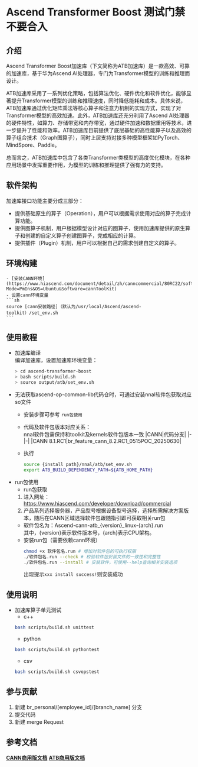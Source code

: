 # Ascend Transformer Boost 测试门禁不要合入

## 介绍
Ascend Transformer Boost加速库（下文简称为ATB加速库）是一款高效、可靠的加速库，基于华为Ascend AI处理器，专门为Transformer模型的训练和推理而设计。

ATB加速库采用了一系列优化策略，包括算法优化、硬件优化和软件优化，能够显著提升Transformer模型的训练和推理速度，同时降低能耗和成本。具体来说，ATB加速库通过优化矩阵乘法等核心算子和注意力机制的实现方式，实现了对Transformer模型的高效加速。此外，ATB加速库还充分利用了Ascend AI处理器的硬件特性，如算力、存储带宽和内存带宽，通过硬件加速和数据重用等技术，进一步提升了性能和效率。ATB加速库目前提供了底层基础的高性能算子以及高效的算子组合技术（Graph图算子），同时上层支持对接多种模型框架如PyTorch、MindSpore、Paddle。

总而言之，ATB加速库中包含了各类Transformer类模型的高度优化模块，在各种应用场景中发挥重要作用，为模型的训练和推理提供了强有力的支持。


## 软件架构
加速库接口功能主要分成三部分：
- 提供基础原生的算子（Operation），用户可以根据需求使用对应的算子完成计算功能。
- 提供图算子机制，用户根据模型设计对应的图算子，使用加速库提供的原生算子和创建的自定义算子创建图算子，完成相应的计算。
- 提供插件（Plugin）机制，用户可以根据自己的需求创建自定义的算子。

## 环境构建
    - [安装CANN环境](https://www.hiascend.com/document/detail/zh/canncommercial/80RC22/softwareinst/instg/instg_0001.html?Mode=PmIns&OS=Ubuntu&Software=cannToolKit)
    - 设置cann环境变量
    ```sh
    source [cann安装路径]（默认为/usr/local/Ascend/ascend-toolkit）/set_env.sh
    ```

## 使用教程
 
 - 加速库编译<br>
    编译加速库，设置加速库环境变量：
    ```sh
    > cd ascend-transformer-boost
    > bash scripts/build.sh
    > source output/atb/set_env.sh
    ```
 - 无法获取ascend-op-common-lib代码仓时，可通过安装nnal软件包获取对应so文件<br>
    - 安装步骤可参考 `run包使用`
    - 代码及软件包版本对应关系：<br>
        nnal软件包需保持和toolkit及kernels软件包版本一致
        |CANN|代码分支|
        |-|-|
        |CANN 8.1.RC1|br_feature_cann_8.2.RC1_0515POC_20250630|

    - 执行 
        ```sh
        source {install path}/nnal/atb/set_env.sh
        export ATB_BUILD_DEPENDENCY_PATH=${ATB_HOME_PATH}
        ```
 - run包使用<br>
    - run包获取
    1. 进入网址：https://www.hiascend.com/developer/download/commercial
    2. 产品系列选择服务器，产品型号根据设备型号选择，选择所需解决方案版本，随后在CANN区域选择软件包跟随指引即可获取相关run包
    - 软件包名为：Ascend-cann-atb_{version}_linux-{arch}.run <br>
    其中，{version}表示软件版本号，{arch}表示CPU架构。
    - 安装run包（需要依赖cann环境）
        ```sh
        chmod +x 软件包名.run # 增加对软件包的可执行权限
        ./软件包名.run --check # 校验软件包安装文件的一致性和完整性
        ./软件包名.run --install # 安装软件，可使用--help查询相关安装选项
        ```
        出现提示`xxx install success!`则安装成功

## 使用说明
- 加速库算子单元测试
    - c++
    ```sh
    bash scripts/build.sh unittest
    ```
    - python
    ```sh
    bash scripts/build.sh pythontest
    ```
    - csv
    ```sh
    bash scripts/build.sh csvopstest
    ```

## 参与贡献
 
1.  新建 br_personal/[employee_id]/[branch_name] 分支
2.  提交代码
3.  新建 merge Request

## 参考文档
**[CANN商用版文档](https://www.hiascend.com/document/detail/zh/canncommercial/80RC2/quickstart/quickstart/quickstart_18_0001.html)**
**[ATB商用版文档](https://www.hiascend.com/document/detail/zh/canncommercial/80RC2/developmentguide/acce/ascendtb/ascendtb_0001.html)**